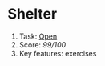 # Shelter

1. Task: [Open](https://github.com/AlreadyBored/basic-js#basicjs)
2. Score: _99/100_
3. Key features: exercises  

